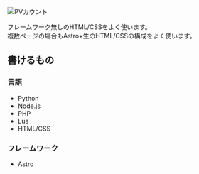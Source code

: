 ![PVカウント](https://komarev.com/ghpvc/?username=siyukatu)

フレームワーク無しのHTML/CSSをよく使います。<br>
複数ページの場合もAstro+生のHTML/CSSの構成をよく使います。

## 書けるもの
### 言語
- Python
- Node.js
- PHP
- Lua
- HTML/CSS

### フレームワーク
- Astro

